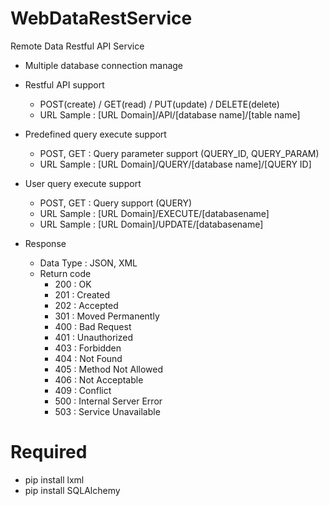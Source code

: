# WebDataRestService
Remote Data Restful API Service

- Multiple database connection  manage

- Restful API support
  - POST(create) / GET(read) / PUT(update) / DELETE(delete)
  - URL Sample : [URL Domain]/API/[database name]/[table name]

- Predefined query execute support
  - POST, GET : Query parameter support (QUERY_ID, QUERY_PARAM)
  - URL Sample : [URL Domain]/QUERY/[database name]/[QUERY ID]

- User query execute support
  - POST, GET : Query support (QUERY)
  - URL Sample : [URL Domain]/EXECUTE/[databasename]
  - URL Sample : [URL Domain]/UPDATE/[databasename]

- Response
  - Data Type : JSON, XML
  - Return code
    - 200 : OK
    - 201 : Created
    - 202 : Accepted
    - 301 : Moved Permanently
    - 400 : Bad Request
    - 401 : Unauthorized
    - 403 : Forbidden
    - 404 : Not Found
    - 405 : Method Not Allowed
    - 406 : Not Acceptable
    - 409 : Conflict
    - 500 : Internal Server Error
    - 503 : Service Unavailable

# Required
- pip install lxml
- pip install SQLAlchemy
